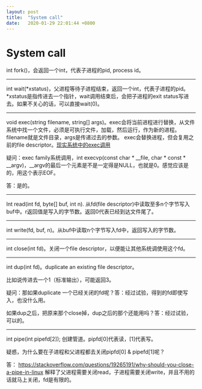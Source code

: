 ```yaml
---
layout: post
title:  "System call"
date:   2020-01-29 22:01:44 +0800
---
```


# System call

int fork()，会返回一个int，代表子进程的pid, process id。

---

int wait(*xstatus)，父进程等待子进程结束，返回一个int，代表子进程的pid。
*xstatus是指传进去一个指针，wait调用结束后，会把子进程的exit status写进去。如果不关心的话，可以直接wait(0)。

---

void exec(string filename, string[] args)。exec会将当前进程进行替换，从文件系统中找一个文件，必须是可执行文件，加载，然后运行，作为新的进程。filename就是文件目录，args是传递过去的参数。 exec会替换进程，但会复用之前的file descriptor。[现实系统中的exec调用](https://www.geeksforgeeks.org/exec-family-of-functions-in-c/ )

疑问：exec family系统调用，int execvp(const char * __file, char * const * __argv)，__argv的最后一个元素是不是一定得是NULL，也就是0。感觉应该是的，用这个表示EOF。

答：是的。

---

Int read(int fd, byte[] buf, int n). 从fd(file descriptor)中读取至多n个字节写入buf中。r返回值是写入的字节数。返回0代表已经到达文件尾了。

--- 

int write(fd, buf, n)。从buf中读取n个字节写入fd中，返回写入的字节数。

---

int close(int fd)。关闭一个file descriptor，以便能让其他系统调使用这个fd。

---

int dup(int fd)。duplicate an existing file descriptor。

比如说传进去一个1（标准输出），可能返回3。

疑问：那如果duplicate 一个已经关闭的fd呢？答：经过试验，得到的fd即使写入，也没什么用。

如果dup之后，把原来那个close掉，dup之后的那个还能用吗？答：经过试验，可以的。

---

int pipe(int pipefd[2]); 创建管道。pipfd[0]代表读，[1]代表写。

疑惑，为什么要在子进程和父进程都去关闭pipfd[0] & pipefd[1]呢？

答： https://stackoverflow.com/questions/19265191/why-should-you-close-a-pipe-in-linux 解释了父进程需要关闭read，子进程需要关闭write，并且不用的话就马上关闭，fd是有限的。
